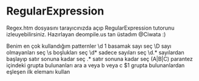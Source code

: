 # RegularExpression
Regex.htm dosyasını tarayıcınızda açıp RegularExpression tutorunu izleuyebilirsiniz.
Hazırlayan deompile.us tan üstadım @Ciwata :)

Benim  en çok kullandığım patternler
\d 1 basamak sayı seç
\D sayı olmayanları seç
\s boşlukları seç
\d* sadece sayıları seç
\d.* sayılardan başlayıp satır sonuna kadar seç
.* satır sonuna kadar seç
(A|B|C) parantez içindeki grupta bulunanları ara a veya b veya c
$1 grupta bulunanlardan eşleşen ilk elemanı kullan
